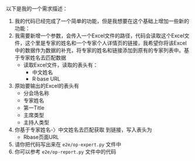 以下是我的一个需求描述：
1. 我的代码已经完成了一个简单的功能，但是我想要在这个基础上增加一些新的功能：
2. 我需要新增一个参数，会传入一个Excel文件的路径，代码会读取这个Excel文件，这个里是专家的姓名和一个专家个人详情页的链接，我希望你将该Excel中的数据作为数据的补充，将专家的姓名和链接添加到原有的专家列表中。基于专家姓名去匹配数据
   - 读取Excel文件，读取的表头有：
     - 中文姓名
     - R·base URL
3. 原始要输出的Excel的表头有
   - 分会场名称
   - 专家姓名
   - 第一Title
   - 主席类型
   - 主持人类型
4. 你基于专家姓名-〉中文姓名去匹配获取 到链接，写入表头为
   - Rbase页面URL
4. 请你把代码写出来在 `e2e/op-expert.py` 文件中
5. 你可以参考 `e2e/op-report.py` 文件中的代码
